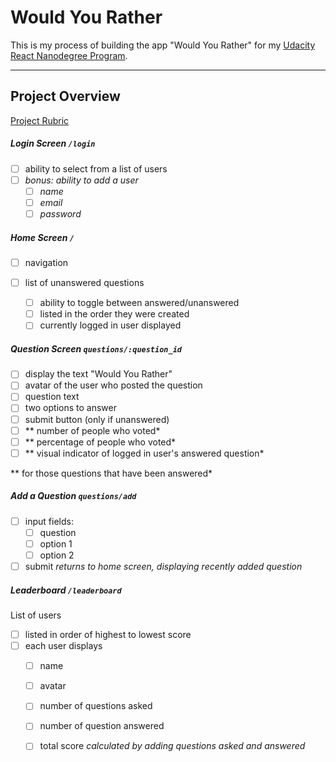 # Would You Rather

This is my process of building the app "Would You Rather" for my [Udacity React Nanodegree Program](https://www.udacity.com/course/react-nanodegree--nd019).

---

## Project Overview

[Project Rubric](https://review.udacity.com/#!/rubrics/1567/view)

##### Login Screen `/login`

- [ ] ability to select from a list of users
- [ ] *bonus: ability to add a user*
  - [ ] *name*
  - [ ] *email* 
  - [ ] *password*

##### Home Screen `/`

- [ ] navigation

- [ ] list of unanswered questions

  - [ ] ability to toggle between answered/unanswered
  - [ ] listed in the order they were created
  - [ ] currently logged in user displayed

##### Question Screen `questions/:question_id`

- [ ] display the text "Would You Rather"
- [ ] avatar of the user who posted the question
- [ ] question text
- [ ] two options to answer
- [ ] submit button (only if unanswered)
- [ ] ** number of people who voted*
- [ ] ** percentage of people who voted*
- [ ] ** visual indicator of logged in user's answered question*

** for those questions that have been answered*

##### Add a Question `questions/add`

- [ ] input fields:
  - [ ] question
  - [ ] option 1
  - [ ] option 2
- [ ] submit
  *returns to home screen, displaying recently added question*

##### Leaderboard `/leaderboard`

List of users

- [ ] listed in order of highest to lowest score
- [ ] each user displays
  - [ ] name
  - [ ] avatar
  - [ ] number of questions asked
  - [ ] number of question answered
  - [ ] total score
    *calculated by adding questions asked and answered*

